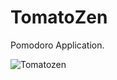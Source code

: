 # TomatoZen

Pomodoro Application.

![Tomatozen](https://repository-images.githubusercontent.com/651939861/bd6ab7a5-ffb6-4606-85b6-3f67a151f157)
